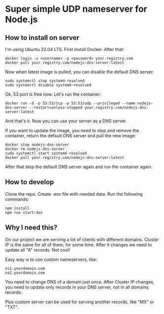 # Super simple UDP nameserver for Node.js

## How to install on server

I'm using Ubuntu 22.04 LTS. First install Docker. After that:
    
```
docker login -u <username> -p <password> your.registry.com
docker pull your.registry.com/nodejs-dns-server:latest
```

Now when latest image is pulled, you can disable the default DNS 
server:
    
```
sudo systemctl stop systemd-resolved
sudo systemctl disable systemd-resolved
```

Ok, 53 port is free now. Let's run the container:
    
```
docker run -d -p 53:53/tcp -p 53:53/udp --privileged --name nodejs-dns-server --restart=unless-stopped your.registry.com/nodejs-dns-server:latest
```

And that's it. Now you can use your server as a DNS server. 

If you want to update the image, you need to stop and remove the container, return the default DNS server 
and pull the new image:
    
```
docker stop nodejs-dns-server
docker rm nodejs-dns-server
sudo systemctl start systemd-resolved
docker pull your.registry.com/nodejs-dns-server:latest
```

After that stop the default DNS server again and run the container again.

## How to develop

Clone the repo. Create .env file with needed data. Run the following commands:

```
npm install
npm run start:dev
```

## Why I need this?

On our project we are serving a lot of clients with different domains. 
Cluster IP is the same for all of them, for some time. After it changes we need to update all "A" records. Not cool!

Easy way is to use custom nameservers, like:

```
ns1.yourdomain.com
ns2.yourdomain.com
```

You need to change DNS of a domain just once. After Cluster IP changes, you need to update only records in your 
DNS server, not in all domains records.

Plus custom server can be used for serving another records, like "MX" or "TXT".
